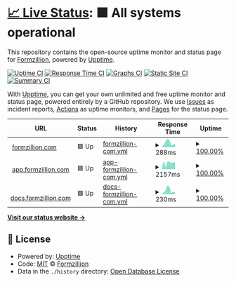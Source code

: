 # [📈 Live Status](https://status.formzillion.com): <!--live status--> **🟩 All systems operational**

This repository contains the open-source uptime monitor and status page for [Formzillion](https://formzillion.com), powered by [Upptime](https://github.com/upptime/upptime).

[![Uptime CI](https://github.com/formzillion/status/workflows/Uptime%20CI/badge.svg)](https://github.com/formzillion/status/actions?query=workflow%3A%22Uptime+CI%22)
[![Response Time CI](https://github.com/formzillion/status/workflows/Response%20Time%20CI/badge.svg)](https://github.com/formzillion/status/actions?query=workflow%3A%22Response+Time+CI%22)
[![Graphs CI](https://github.com/formzillion/status/workflows/Graphs%20CI/badge.svg)](https://github.com/formzillion/status/actions?query=workflow%3A%22Graphs+CI%22)
[![Static Site CI](https://github.com/formzillion/status/workflows/Static%20Site%20CI/badge.svg)](https://github.com/formzillion/status/actions?query=workflow%3A%22Static+Site+CI%22)
[![Summary CI](https://github.com/formzillion/status/workflows/Summary%20CI/badge.svg)](https://github.com/formzillion/status/actions?query=workflow%3A%22Summary+CI%22)

With [Upptime](https://upptime.js.org), you can get your own unlimited and free uptime monitor and status page, powered entirely by a GitHub repository. We use [Issues](https://github.com/formzillion/status/issues) as incident reports, [Actions](https://github.com/formzillion/status/actions) as uptime monitors, and [Pages](https://status.formzillion.com) for the status page.

<!--start: status pages-->
<!-- This summary is generated by Upptime (https://github.com/upptime/upptime) -->
<!-- Do not edit this manually, your changes will be overwritten -->
<!-- prettier-ignore -->
| URL | Status | History | Response Time | Uptime |
| --- | ------ | ------- | ------------- | ------ |
| <img alt="" src="https://icons.duckduckgo.com/ip3/formzillion.com.ico" height="13"> [formzillion.com](https://formzillion.com) | 🟩 Up | [formzillion-com.yml](https://github.com/formzillion/status/commits/HEAD/history/formzillion-com.yml) | <details><summary><img alt="Response time graph" src="./graphs/formzillion-com/response-time-week.png" height="20"> 288ms</summary><br><a href="https://formzillion.github.io/status/history/formzillion-com"><img alt="Response time 279" src="https://img.shields.io/endpoint?url=https%3A%2F%2Fraw.githubusercontent.com%2Fformzillion%2Fstatus%2FHEAD%2Fapi%2Fformzillion-com%2Fresponse-time.json"></a><br><a href="https://formzillion.github.io/status/history/formzillion-com"><img alt="24-hour response time 381" src="https://img.shields.io/endpoint?url=https%3A%2F%2Fraw.githubusercontent.com%2Fformzillion%2Fstatus%2FHEAD%2Fapi%2Fformzillion-com%2Fresponse-time-day.json"></a><br><a href="https://formzillion.github.io/status/history/formzillion-com"><img alt="7-day response time 288" src="https://img.shields.io/endpoint?url=https%3A%2F%2Fraw.githubusercontent.com%2Fformzillion%2Fstatus%2FHEAD%2Fapi%2Fformzillion-com%2Fresponse-time-week.json"></a><br><a href="https://formzillion.github.io/status/history/formzillion-com"><img alt="30-day response time 303" src="https://img.shields.io/endpoint?url=https%3A%2F%2Fraw.githubusercontent.com%2Fformzillion%2Fstatus%2FHEAD%2Fapi%2Fformzillion-com%2Fresponse-time-month.json"></a><br><a href="https://formzillion.github.io/status/history/formzillion-com"><img alt="1-year response time 279" src="https://img.shields.io/endpoint?url=https%3A%2F%2Fraw.githubusercontent.com%2Fformzillion%2Fstatus%2FHEAD%2Fapi%2Fformzillion-com%2Fresponse-time-year.json"></a></details> | <details><summary><a href="https://formzillion.github.io/status/history/formzillion-com">100.00%</a></summary><a href="https://formzillion.github.io/status/history/formzillion-com"><img alt="All-time uptime 99.98%" src="https://img.shields.io/endpoint?url=https%3A%2F%2Fraw.githubusercontent.com%2Fformzillion%2Fstatus%2FHEAD%2Fapi%2Fformzillion-com%2Fuptime.json"></a><br><a href="https://formzillion.github.io/status/history/formzillion-com"><img alt="24-hour uptime 100.00%" src="https://img.shields.io/endpoint?url=https%3A%2F%2Fraw.githubusercontent.com%2Fformzillion%2Fstatus%2FHEAD%2Fapi%2Fformzillion-com%2Fuptime-day.json"></a><br><a href="https://formzillion.github.io/status/history/formzillion-com"><img alt="7-day uptime 100.00%" src="https://img.shields.io/endpoint?url=https%3A%2F%2Fraw.githubusercontent.com%2Fformzillion%2Fstatus%2FHEAD%2Fapi%2Fformzillion-com%2Fuptime-week.json"></a><br><a href="https://formzillion.github.io/status/history/formzillion-com"><img alt="30-day uptime 100.00%" src="https://img.shields.io/endpoint?url=https%3A%2F%2Fraw.githubusercontent.com%2Fformzillion%2Fstatus%2FHEAD%2Fapi%2Fformzillion-com%2Fuptime-month.json"></a><br><a href="https://formzillion.github.io/status/history/formzillion-com"><img alt="1-year uptime 99.98%" src="https://img.shields.io/endpoint?url=https%3A%2F%2Fraw.githubusercontent.com%2Fformzillion%2Fstatus%2FHEAD%2Fapi%2Fformzillion-com%2Fuptime-year.json"></a></details>
| <img alt="" src="https://icons.duckduckgo.com/ip3/app.formzillion.com.ico" height="13"> [app.formzillion.com](https://app.formzillion.com) | 🟩 Up | [app-formzillion-com.yml](https://github.com/formzillion/status/commits/HEAD/history/app-formzillion-com.yml) | <details><summary><img alt="Response time graph" src="./graphs/app-formzillion-com/response-time-week.png" height="20"> 2157ms</summary><br><a href="https://formzillion.github.io/status/history/app-formzillion-com"><img alt="Response time 2224" src="https://img.shields.io/endpoint?url=https%3A%2F%2Fraw.githubusercontent.com%2Fformzillion%2Fstatus%2FHEAD%2Fapi%2Fapp-formzillion-com%2Fresponse-time.json"></a><br><a href="https://formzillion.github.io/status/history/app-formzillion-com"><img alt="24-hour response time 2312" src="https://img.shields.io/endpoint?url=https%3A%2F%2Fraw.githubusercontent.com%2Fformzillion%2Fstatus%2FHEAD%2Fapi%2Fapp-formzillion-com%2Fresponse-time-day.json"></a><br><a href="https://formzillion.github.io/status/history/app-formzillion-com"><img alt="7-day response time 2157" src="https://img.shields.io/endpoint?url=https%3A%2F%2Fraw.githubusercontent.com%2Fformzillion%2Fstatus%2FHEAD%2Fapi%2Fapp-formzillion-com%2Fresponse-time-week.json"></a><br><a href="https://formzillion.github.io/status/history/app-formzillion-com"><img alt="30-day response time 2103" src="https://img.shields.io/endpoint?url=https%3A%2F%2Fraw.githubusercontent.com%2Fformzillion%2Fstatus%2FHEAD%2Fapi%2Fapp-formzillion-com%2Fresponse-time-month.json"></a><br><a href="https://formzillion.github.io/status/history/app-formzillion-com"><img alt="1-year response time 2224" src="https://img.shields.io/endpoint?url=https%3A%2F%2Fraw.githubusercontent.com%2Fformzillion%2Fstatus%2FHEAD%2Fapi%2Fapp-formzillion-com%2Fresponse-time-year.json"></a></details> | <details><summary><a href="https://formzillion.github.io/status/history/app-formzillion-com">100.00%</a></summary><a href="https://formzillion.github.io/status/history/app-formzillion-com"><img alt="All-time uptime 99.25%" src="https://img.shields.io/endpoint?url=https%3A%2F%2Fraw.githubusercontent.com%2Fformzillion%2Fstatus%2FHEAD%2Fapi%2Fapp-formzillion-com%2Fuptime.json"></a><br><a href="https://formzillion.github.io/status/history/app-formzillion-com"><img alt="24-hour uptime 100.00%" src="https://img.shields.io/endpoint?url=https%3A%2F%2Fraw.githubusercontent.com%2Fformzillion%2Fstatus%2FHEAD%2Fapi%2Fapp-formzillion-com%2Fuptime-day.json"></a><br><a href="https://formzillion.github.io/status/history/app-formzillion-com"><img alt="7-day uptime 100.00%" src="https://img.shields.io/endpoint?url=https%3A%2F%2Fraw.githubusercontent.com%2Fformzillion%2Fstatus%2FHEAD%2Fapi%2Fapp-formzillion-com%2Fuptime-week.json"></a><br><a href="https://formzillion.github.io/status/history/app-formzillion-com"><img alt="30-day uptime 100.00%" src="https://img.shields.io/endpoint?url=https%3A%2F%2Fraw.githubusercontent.com%2Fformzillion%2Fstatus%2FHEAD%2Fapi%2Fapp-formzillion-com%2Fuptime-month.json"></a><br><a href="https://formzillion.github.io/status/history/app-formzillion-com"><img alt="1-year uptime 99.25%" src="https://img.shields.io/endpoint?url=https%3A%2F%2Fraw.githubusercontent.com%2Fformzillion%2Fstatus%2FHEAD%2Fapi%2Fapp-formzillion-com%2Fuptime-year.json"></a></details>
| <img alt="" src="https://icons.duckduckgo.com/ip3/docs.formzillion.com.ico" height="13"> [docs.formzillion.com](https://docs.formzillion.com) | 🟩 Up | [docs-formzillion-com.yml](https://github.com/formzillion/status/commits/HEAD/history/docs-formzillion-com.yml) | <details><summary><img alt="Response time graph" src="./graphs/docs-formzillion-com/response-time-week.png" height="20"> 230ms</summary><br><a href="https://formzillion.github.io/status/history/docs-formzillion-com"><img alt="Response time 144" src="https://img.shields.io/endpoint?url=https%3A%2F%2Fraw.githubusercontent.com%2Fformzillion%2Fstatus%2FHEAD%2Fapi%2Fdocs-formzillion-com%2Fresponse-time.json"></a><br><a href="https://formzillion.github.io/status/history/docs-formzillion-com"><img alt="24-hour response time 201" src="https://img.shields.io/endpoint?url=https%3A%2F%2Fraw.githubusercontent.com%2Fformzillion%2Fstatus%2FHEAD%2Fapi%2Fdocs-formzillion-com%2Fresponse-time-day.json"></a><br><a href="https://formzillion.github.io/status/history/docs-formzillion-com"><img alt="7-day response time 230" src="https://img.shields.io/endpoint?url=https%3A%2F%2Fraw.githubusercontent.com%2Fformzillion%2Fstatus%2FHEAD%2Fapi%2Fdocs-formzillion-com%2Fresponse-time-week.json"></a><br><a href="https://formzillion.github.io/status/history/docs-formzillion-com"><img alt="30-day response time 168" src="https://img.shields.io/endpoint?url=https%3A%2F%2Fraw.githubusercontent.com%2Fformzillion%2Fstatus%2FHEAD%2Fapi%2Fdocs-formzillion-com%2Fresponse-time-month.json"></a><br><a href="https://formzillion.github.io/status/history/docs-formzillion-com"><img alt="1-year response time 144" src="https://img.shields.io/endpoint?url=https%3A%2F%2Fraw.githubusercontent.com%2Fformzillion%2Fstatus%2FHEAD%2Fapi%2Fdocs-formzillion-com%2Fresponse-time-year.json"></a></details> | <details><summary><a href="https://formzillion.github.io/status/history/docs-formzillion-com">100.00%</a></summary><a href="https://formzillion.github.io/status/history/docs-formzillion-com"><img alt="All-time uptime 99.99%" src="https://img.shields.io/endpoint?url=https%3A%2F%2Fraw.githubusercontent.com%2Fformzillion%2Fstatus%2FHEAD%2Fapi%2Fdocs-formzillion-com%2Fuptime.json"></a><br><a href="https://formzillion.github.io/status/history/docs-formzillion-com"><img alt="24-hour uptime 100.00%" src="https://img.shields.io/endpoint?url=https%3A%2F%2Fraw.githubusercontent.com%2Fformzillion%2Fstatus%2FHEAD%2Fapi%2Fdocs-formzillion-com%2Fuptime-day.json"></a><br><a href="https://formzillion.github.io/status/history/docs-formzillion-com"><img alt="7-day uptime 100.00%" src="https://img.shields.io/endpoint?url=https%3A%2F%2Fraw.githubusercontent.com%2Fformzillion%2Fstatus%2FHEAD%2Fapi%2Fdocs-formzillion-com%2Fuptime-week.json"></a><br><a href="https://formzillion.github.io/status/history/docs-formzillion-com"><img alt="30-day uptime 100.00%" src="https://img.shields.io/endpoint?url=https%3A%2F%2Fraw.githubusercontent.com%2Fformzillion%2Fstatus%2FHEAD%2Fapi%2Fdocs-formzillion-com%2Fuptime-month.json"></a><br><a href="https://formzillion.github.io/status/history/docs-formzillion-com"><img alt="1-year uptime 99.99%" src="https://img.shields.io/endpoint?url=https%3A%2F%2Fraw.githubusercontent.com%2Fformzillion%2Fstatus%2FHEAD%2Fapi%2Fdocs-formzillion-com%2Fuptime-year.json"></a></details>

<!--end: status pages-->

[**Visit our status website →**](https://status.formzillion.com)

## 📄 License

- Powered by: [Upptime](https://github.com/upptime/upptime)
- Code: [MIT](./LICENSE) © [Formzillion](https://formzillion.com)
- Data in the `./history` directory: [Open Database License](https://opendatacommons.org/licenses/odbl/1-0/)

